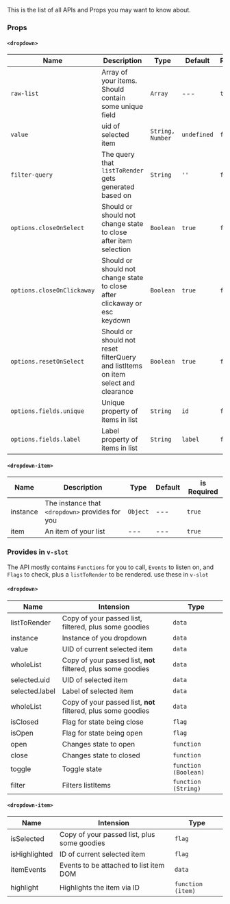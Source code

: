 This is the list of all APIs and Props you may want to know about.

### Props

#### `<dropdown>`

| Name             | Description                                                               | Type      | Default     | Required |
| ---------------- | ------------------------------------------------------------------------- | --------- | ----------- | ----------- |
| `raw-list`             | Array of your items. Should contain some unique field                     | `Array`   | ---         | `true`      |
| `value`            | uid of selected item                                                      | `String, Number`  | `undefined` | `false`     |
| `filter-query`      | The query that `listToRender` gets generated based on                        | `String`  | `''`        | `false`     |
| `options.closeOnSelect`    | Should or should not change state to close after item selection           | `Boolean` | `true`      | `false`     |
| `options.closeOnClickaway` | Should or should not change state to close after clickaway or esc keydown | `Boolean` | `true`      | `false`     |
| `options.resetOnSelect`    | Should or should not reset filterQuery and listItems on item select and clearance       | `Boolean` | `true`      | `false`     |
| `options.fields.unique`    | Unique property of items in list       | `String` | `id`      | `false`     |
| `options.fields.label`    | Label property  of items in list       | `String` | `label`      | `false`     |

#### `<dropdown-item>`

| Name | Description                                         | Type     | Default | is Required |
| ---- | ---------------------------------------------       | -------  | ------- | ----------- |
| instance | The instance that `<dropdown>` provides for you | `Object` | ---     | `true`      |
| item | An item of your list                                | ---      | ---  | `true`      |


### Provides in `v-slot`

The API mostly contains `Functions` for you to call, `Events` to listen on, and `Flags` to check, plus a `listToRender` to be rendered. use these in `v-slot`

#### `<dropdown>`

| Name     | Intension                                   | Type                 |
| -------- | ------------------------------------------- | -------------------- |
| listToRender | Copy of your passed list, filtered, plus some goodies | `data`               |
| instance | Instance of you dropdown | `data`               |
| value    | UID of current selected item                 | `data`               |
| wholeList    | Copy of your passed list, **not** filtered, plus some goodies                 | `data`               |
| selected.uid    | UID of selected item                 | `data`               |
| selected.label    | Label of selected item                 | `data`               |
| wholeList    | Copy of your passed list, **not** filtered, plus some goodies                 | `data`               |
| isClosed | Flag for state being close                  | `flag`               |
| isOpen   | Flag for state being open                   | `flag`               |
| open     | Changes state to open                       | `function`           |
| close    | Changes state to closed                     | `function`           |
| toggle   | Toggle state                                | `function (Boolean)` |
| filter   | Filters listItems                           | `function (String)`  |


#### `<dropdown-item>`
| Name          | Intension                                   | Type              |
| ------------- | ------------------------------------------- | ----------------- |
| isSelected    | Copy of your passed list, plus some goodies | `flag`            |
| isHighlighted | ID of current selected item                 | `flag`            |
| itemEvents    | Events to be attached to list item DOM      | `data`            |
| highlight     | Highlights the item via ID                  | `function (item)` |
